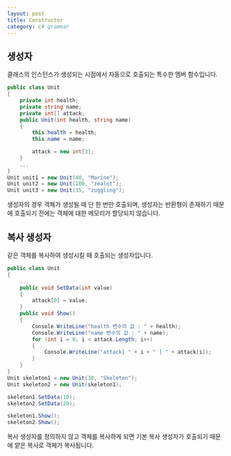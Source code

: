 ```yaml
---
layout: post
title: Constructor
category: c# grammar
---
```


## 생성자
클래스의 인스턴스가 생성되는 시점에서 자동으로
호출되는 특수한 멤버 함수입니다.

~~~c#
public class Unit
{
    private int health;
    private string name;
    private int[] attack;
    public Unit(int health, string name)
    {
        this.health = health;
        this.name = name;

        attack = new int[3];
    }
    ...
}
Unit unit1 = new Unit(40, "Marine");
Unit unit2 = new Unit(100, "zealot");
Unit unit3 = new Unit(35, "zuggling");
~~~

생성자의 경우 객체가 생성될 때 단 한 번만 호출되며,
생성자는 반환형이 존재하기 때문에 호출되기 전에는
객체에 대한 메모리가 할당되지 않습니다.

## 복사 생성자

같은 객체를 복사하여 생성시킬 때 호출되는 생성자입니다.

~~~c#
public class Unit
{
    ...
    public void SetData(int value)
    {
        attack[0] = value;
    }
    public void Show()
    {
        Console.WriteLine("health 변수의 값 : " + health);
        Console.WriteLine("name 변수의 값 : " + name);
        for (int i = 0; i < attack.Length; i++)
        {
            Console.WriteLine("attack[ " + i + " ] " + attack[i]);
        }
    }
}
Unit skeleton1 = new Unit(30, "Skeleton");
Unit skeleton2 = new Unit(skeleton1);

skeleton1.SetData(10);
skeleton2.SetData(20);

skeleton1.Show();
skeleton2.Show();
~~~

복사 생성자를 정의하지 않고 객체를 복사하게 되면
기본 복사 생성자가 호출되기 때문에 얕은 복사로 객체가 복사됩니다.
           